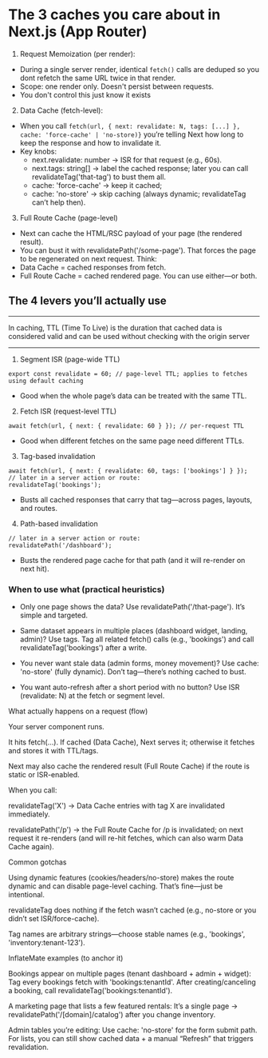 # The 3 caches you care about in Next.js (App Router)

1. Request Memoization (per render):
  - During a single server render, identical `fetch()` calls are deduped so you dont refetch the same URL twice in that render. 
  - Scope: one render only. Doesn't persist between requests.
  - You don't control this just know it exists
2. Data Cache (fetch-level):
  - When you call `fetch(url, { next: revalidate: N, tags: [...] }, cache: 'force-cache' | 'no-store)}` 
    you’re telling Next how long to keep the response and how to invalidate it.
  - Key knobs:
    - next.revalidate: number → ISR for that request (e.g., 60s).
    - next.tags: string[] → label the cached response; later you can call revalidateTag('that-tag') to bust them all.
    - cache: 'force-cache' → keep it cached;
    - cache: 'no-store' → skip caching (always dynamic; revalidateTag can’t help then).
3. Full Route Cache (page-level)
  - Next can cache the HTML/RSC payload of your page (the rendered result).
  - You can bust it with revalidatePath('/some-page'). That forces the page to be regenerated on next request.
Think:
- Data Cache = cached responses from fetch.
- Full Route Cache = cached rendered page.
  You can use either—or both.

## The 4 levers you’ll actually use
***
In caching, TTL (Time To Live) is the duration that cached data is considered valid and can be used without checking with the origin server
***
1. Segment ISR (page-wide TTL)

`export const revalidate = 60; // page-level TTL; applies to fetches using default caching`
- Good when the whole page’s data can be treated with the same TTL.

2. Fetch ISR (request-level TTL)

`await fetch(url, { next: { revalidate: 60 } }); // per-request TTL`
- Good when different fetches on the same page need different TTLs.

3. Tag-based invalidation

```
await fetch(url, { next: { revalidate: 60, tags: ['bookings'] } });
// later in a server action or route:
revalidateTag('bookings');

```
- Busts all cached responses that carry that tag—across pages, layouts, and routes.

4. Path-based invalidation
```
// later in a server action or route:
revalidatePath('/dashboard');
```
- Busts the rendered page cache for that path (and it will re-render on next hit).

### When to use what (practical heuristics)

- Only one page shows the data?
Use revalidatePath('/that-page'). It’s simple and targeted.

- Same dataset appears in multiple places (dashboard widget, landing, admin)?
Use tags. Tag all related fetch() calls (e.g., 'bookings') and call revalidateTag('bookings') after a write.

- You never want stale data (admin forms, money movement)?
Use cache: 'no-store' (fully dynamic). Don’t tag—there’s nothing cached to bust.

- You want auto-refresh after a short period with no button?
Use ISR (revalidate: N) at the fetch or segment level.

What actually happens on a request (flow)

Your server component runs.

It hits fetch(...). If cached (Data Cache), Next serves it; otherwise it fetches and stores it with TTL/tags.

Next may also cache the rendered result (Full Route Cache) if the route is static or ISR-enabled.

When you call:

revalidateTag('X') → Data Cache entries with tag X are invalidated immediately.

revalidatePath('/p') → the Full Route Cache for /p is invalidated; on next request it re-renders (and will re-hit fetches, which can also warm Data Cache again).

Common gotchas

Using dynamic features (cookies/headers/no-store) makes the route dynamic and can disable page-level caching. That’s fine—just be intentional.

revalidateTag does nothing if the fetch wasn’t cached (e.g., no-store or you didn’t set ISR/force-cache).

Tag names are arbitrary strings—choose stable names (e.g., 'bookings', 'inventory:tenant-123').

InflateMate examples (to anchor it)

Bookings appear on multiple pages (tenant dashboard + admin + widget):
Tag every bookings fetch with 'bookings:tenantId'. After creating/canceling a booking, call revalidateTag('bookings:tenantId').

A marketing page that lists a few featured rentals:
It’s a single page → revalidatePath('/[domain]/catalog') after you change inventory.

Admin tables you’re editing:
Use cache: 'no-store' for the form submit path. For lists, you can still show cached data + a manual “Refresh” that triggers revalidation.